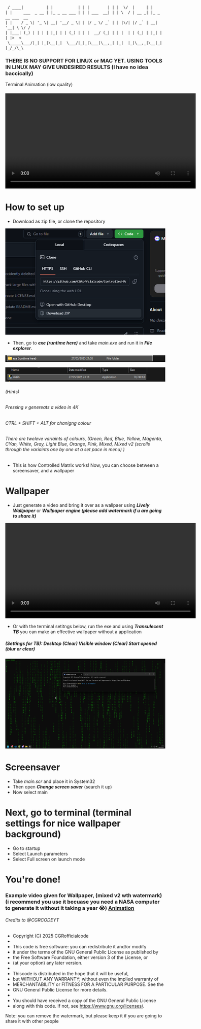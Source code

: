 ```
 / ____|          | |           | | |        | | |  \/  |     | |          
| |     ___  _ __ | |_ _ __ ___ | | | ___  __| | | \  / | __ _| |_ _ __ ___  __
| |    / _ \| '_ \| __| '__/ _ \| | |/ _ \/ _` | | |\/| |/ _` | __| '__| \ \/ /
| |___| (_) | | | | |_| | | (_) | | |  __/ (_| | | |  | | (_| | |_| |  | |>  < 
 \_____\___/|_| |_|\__|_|  \___/|_|_|\___|\__,_| |_|  |_|\__,_|\__|_|  |_/_/\_\
```

### THERE IS NO SUPPORT FOR LINUX or MAC YET. USING TOOLS IN LINUX MAY GIVE UNDESIRED RESULTS (I have no idea baccically)


Terminal Animation (low quality)

##### <video src="static/terminalAnimation.mp4" controls width="600"></video>

# How to set up
* Download as zip file, or clone the repository

![ZIP](static/zipphoto.png)

* Then, go to ***exe (runtime here)*** and take *main.exe* and run it in ***File explorer***.

![Where exe is.](static/where_exe_is.png)

![EXE](static/exe.png)

###### (Hints)
###### Pressing v genereats a video in 4K
###### CTRL + SHIFT + ALT for chanigng colour
###### There are tweleve variaints of colours, (Green, Red, Blue, Yellow, Magenta, CYan, White, Gray, Light Blue, Orange, Pink, Mixed, Mixed v2  (scrolls through the variaints one by one at a set pace in menu) )

* This is how Controlled Matrix works!
Now, you can choose between a screensaver, and a wallpaper

# Wallpaper
* Just generate a video and bring it over as a wallpaer using ***Lively Wallpaper*** or ***Wallpaper engine (please add watermark if u are going to share it)***

<video src="matrix_animation_4k.mp4" controls width="600"></video>

* Or with the terminal setitngs below, run the exe and using ***Transulecent TB*** you can make an effective wallpaper without a application
##### (Settings for TB): Desktop (Clear) Visible window (Clear) Start opened (blur or clear)

![Example](static/example.png)


# Screensaver
* Take *main.scr* and place it in System32
* Then open ***Change screen saver*** (search it up) 
* Now select main
# Next, go to terminal (terminal settings for nice wallpaper background)
* Go to startup
* Select Launch parameters
* Select Full screen on launch mode 

# You're done!


### Example video given for Wallpaper, (mixed v2 wth watermark) (i recommend you use it becuase you need a NASA computer to generate it without it taking a year 😭) [Animation](https://cdn.discordapp.com/attachments/1273694098871554111/1376660595717439499/20250526-2036-52.3443406.mp4)

###### Credits to @CGRCODEYT

* Copyright (C) 2025 CGRofficialcode
 *
 * This code is free software: you can redistribute it and/or modify
 * it under the terms of the GNU General Public License as published by
 * the Free Software Foundation, either version 3 of the License, or
 * (at your option) any later version.
 *
 * Thiscode is distributed in the hope that it will be useful,
 * but WITHOUT ANY WARRANTY; without even the implied warranty of
 * MERCHANTABILITY or FITNESS FOR A PARTICULAR PURPOSE.  See the
 * GNU General Public License for more details.
 *
 * You should have received a copy of the GNU General Public License
 * along with this code.  If not, see <https://www.gnu.org/licenses/>.

Note: you can remove the watermark, but please keep it if you are going to share it with other people
